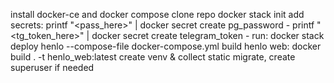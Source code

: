 install docker-ce and docker compose
clone repo
docker stack init
add secrets:
printf "<pass_here>" | docker secret create pg_password -
printf "<tg_token_here>" | docker secret create telegram_token -
run:
docker stack deploy henlo --compose-file docker-compose.yml
build henlo web:
docker build . -t henlo_web:latest
create venv & collect static
migrate, create superuser if needed